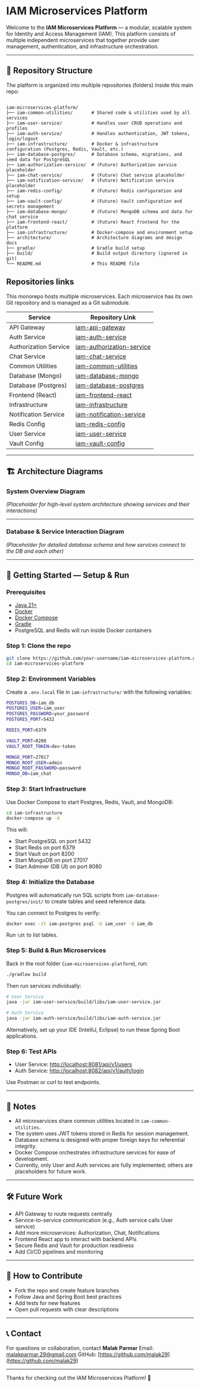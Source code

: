 
# IAM Microservices Platform

Welcome to the **IAM Microservices Platform** — a modular, scalable system for Identity and Access Management (IAM). This platform consists of multiple independent microservices that together provide user management, authentication, and infrastructure orchestration.

---

## 📂 Repository Structure

The platform is organized into multiple repositories (folders) inside this main repo:

```

iam-microservices-platform/
├── iam-common-utilities/       # Shared code & utilities used by all services
├── iam-user-service/           # Handles user CRUD operations and profiles
├── iam-auth-service/           # Handles authentication, JWT tokens, login/logout
├── iam-infrastructure/         # Docker & infrastructure configuration (Postgres, Redis, Vault, etc.)
├── iam-database-postgres/      # Database schema, migrations, and seed data for PostgreSQL
├── iam-authorization-service/  # (Future) Authorization service placeholder
├── iam-chat-service/           # (Future) Chat service placeholder
├── iam-notification-service/   # (Future) Notification service placeholder
├── iam-redis-config/           # (Future) Redis configuration and setup
├── iam-vault-config/           # (Future) Vault configuration and secrets management
├── iam-database-mongo/         # (Future) MongoDB schema and data for chat service
├── iam-frontend-react/         # (Future) React frontend for the platform
├── iam-infrastructure/         # Docker-compose and environment setup
├── architecture/               # Architecture diagrams and design docs
├── gradle/                     # Gradle build setup
├── build/                      # Build output directory (ignored in git)
└── README.md                   # This README file

````
## Repositories links

This monorepo hosts multiple microservices. Each microservice has its own Git repository and is managed as a Git submodule.

| Service                  | Repository Link                                                                 |
|--------------------------|----------------------------------------------------------------------------------|
| API Gateway              | [iam-api-gateway](https://github.com/malak29/iam-api-gateway.git)               |
| Auth Service             | [iam-auth-service](https://github.com/malak29/iam-auth-service.git)             |
| Authorization Service    | [iam-authorization-service](https://github.com/malak29/iam-authorization-service.git) |
| Chat Service             | [iam-chat-service](https://github.com/malak29/iam-chat-service.git)             |
| Common Utilities         | [iam-common-utilities](https://github.com/malak29/iam-common-utilities.git)     |
| Database (Mongo)         | [iam-database-mongo](https://github.com/malak29/iam-database-mongo.git)         |
| Database (Postgres)      | [iam-database-postgres](https://github.com/malak29/iam-database-postgres.git)   |
| Frontend (React)         | [iam-frontend-react](https://github.com/malak29/iam-frontend-react.git)         |
| Infrastructure           | [iam-infrastructure](https://github.com/malak29/iam-infrastructure.git)         |
| Notification Service     | [iam-notification-service](https://github.com/malak29/iam-notification-service.git) |
| Redis Config             | [iam-redis-config](https://github.com/malak29/iam-redis-config.git)             |
| User Service             | [iam-user-service](https://github.com/malak29/iam-user-service.git)             |
| Vault Config             | [iam-vault-config](https://github.com/malak29/iam-vault-config.git)             |


---

## 🏗 Architecture Diagrams

### System Overview Diagram  
*(Placeholder for high-level system architecture showing services and their interactions)*



---

### Database & Service Interaction Diagram  
*(Placeholder for detailed database schema and how services connect to the DB and each other)*



---

## 🚀 Getting Started — Setup & Run

### Prerequisites

- [Java 21+](https://adoptium.net/)
- [Docker](https://www.docker.com/)
- [Docker Compose](https://docs.docker.com/compose/)
- [Gradle](https://gradle.org/install/)
- PostgreSQL and Redis will run inside Docker containers

### Step 1: Clone the repo

```bash
git clone https://github.com/your-username/iam-microservices-platform.git
cd iam-microservices-platform
````

### Step 2: Environment Variables

Create a `.env.local` file in `iam-infrastructure/` with the following variables:

```bash
POSTGRES_DB=iam_db
POSTGRES_USER=iam_user
POSTGRES_PASSWORD=your_password
POSTGRES_PORT=5432

REDIS_PORT=6379

VAULT_PORT=8200
VAULT_ROOT_TOKEN=dev-token

MONGO_PORT=27017
MONGO_ROOT_USER=admin
MONGO_ROOT_PASSWORD=password
MONGO_DB=iam_chat
```

### Step 3: Start Infrastructure

Use Docker Compose to start Postgres, Redis, Vault, and MongoDB:

```bash
cd iam-infrastructure
docker-compose up -d
```

This will:

* Start PostgreSQL on port 5432
* Start Redis on port 6379
* Start Vault on port 8200
* Start MongoDB on port 27017
* Start Adminer (DB UI) on port 8080

### Step 4: Initialize the Database

Postgres will automatically run SQL scripts from `iam-database-postgres/init/` to create tables and seed reference data.

You can connect to Postgres to verify:

```bash
docker exec -it iam-postgres psql -U iam_user -d iam_db
```

Run `\dt` to list tables.

### Step 5: Build & Run Microservices

Back in the root folder (`iam-microservices-platform`), run:

```bash
./gradlew build
```

Then run services individually:

```bash
# User Service
java -jar iam-user-service/build/libs/iam-user-service.jar

# Auth Service
java -jar iam-auth-service/build/libs/iam-auth-service.jar
```

Alternatively, set up your IDE (IntelliJ, Eclipse) to run these Spring Boot applications.

### Step 6: Test APIs

* User Service: [http://localhost:8081/api/v1/users](http://localhost:8081/api/v1/users)
* Auth Service: [http://localhost:8082/api/v1/auth/login](http://localhost:8082/api/v1/auth/login)

Use Postman or curl to test endpoints.

---

## 📝 Notes

* All microservices share common utilities located in `iam-common-utilities`.
* The system uses JWT tokens stored in Redis for session management.
* Database schema is designed with proper foreign keys for referential integrity.
* Docker Compose orchestrates infrastructure services for ease of development.
* Currently, only User and Auth services are fully implemented; others are placeholders for future work.

---

## 🛠️ Future Work

* API Gateway to route requests centrally
* Service-to-service communication (e.g., Auth service calls User service)
* Add more microservices: Authorization, Chat, Notifications
* Frontend React app to interact with backend APIs
* Secure Redis and Vault for production readiness
* Add CI/CD pipelines and monitoring

---

## 🙋 How to Contribute

* Fork the repo and create feature branches
* Follow Java and Spring Boot best practices
* Add tests for new features
* Open pull requests with clear descriptions

---

## 📞 Contact

For questions or collaboration, contact **Malak Parmar**
Email: [malakparmar.29@gmail.com](mailto:malakparmar.29@gmail.com)
GitHub: [https://github.com/malak29](https://github.com/malak29)

---

Thanks for checking out the IAM Microservices Platform! 🚀


